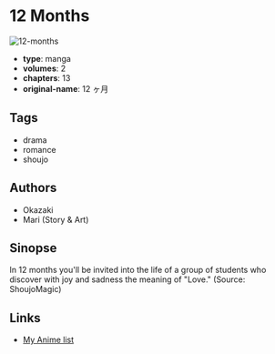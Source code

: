 # 12 Months

![12-months](https://cdn.myanimelist.net/images/manga/3/12936.jpg)

-   **type**: manga
-   **volumes**: 2
-   **chapters**: 13
-   **original-name**: 12 ヶ月

## Tags

-   drama
-   romance
-   shoujo

## Authors

-   Okazaki
-   Mari (Story & Art)

## Sinopse

In 12 months you'll be invited into the life of a group of students who discover with joy and sadness the meaning of "Love." (Source: ShoujoMagic)

## Links

-   [My Anime list](https://myanimelist.net/manga/9609/12_Months)
